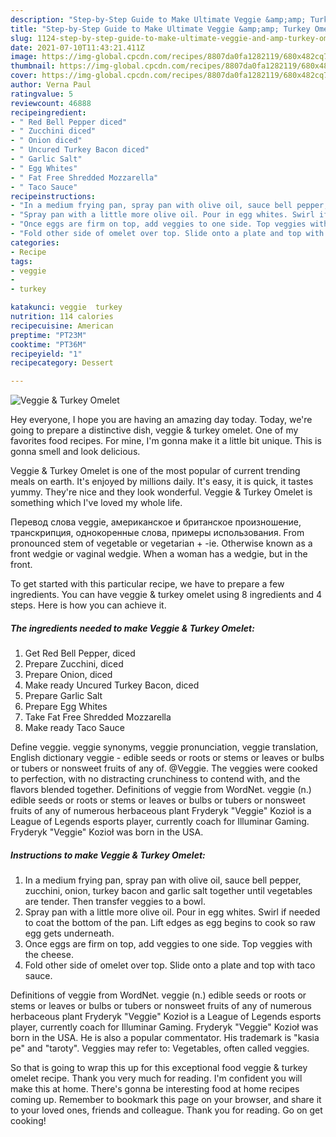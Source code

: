 ```yaml
---
description: "Step-by-Step Guide to Make Ultimate Veggie &amp;amp; Turkey Omelet"
title: "Step-by-Step Guide to Make Ultimate Veggie &amp;amp; Turkey Omelet"
slug: 1124-step-by-step-guide-to-make-ultimate-veggie-and-amp-turkey-omelet
date: 2021-07-10T11:43:21.411Z
image: https://img-global.cpcdn.com/recipes/8807da0fa1282119/680x482cq70/veggie-turkey-omelet-recipe-main-photo.jpg
thumbnail: https://img-global.cpcdn.com/recipes/8807da0fa1282119/680x482cq70/veggie-turkey-omelet-recipe-main-photo.jpg
cover: https://img-global.cpcdn.com/recipes/8807da0fa1282119/680x482cq70/veggie-turkey-omelet-recipe-main-photo.jpg
author: Verna Paul
ratingvalue: 5
reviewcount: 46888
recipeingredient:
- " Red Bell Pepper diced"
- " Zucchini diced"
- " Onion diced"
- " Uncured Turkey Bacon diced"
- " Garlic Salt"
- " Egg Whites"
- " Fat Free Shredded Mozzarella"
- " Taco Sauce"
recipeinstructions:
- "In a medium frying pan, spray pan with olive oil, sauce bell pepper, zucchini, onion, turkey bacon and garlic salt together until vegetables are tender. Then transfer veggies to a bowl."
- "Spray pan with a little more olive oil. Pour in egg whites. Swirl if needed to coat the bottom of the pan. Lift edges as egg begins to cook so raw egg gets underneath."
- "Once eggs are firm on top, add veggies to one side. Top veggies with the cheese."
- "Fold other side of omelet over top. Slide onto a plate and top with taco sauce."
categories:
- Recipe
tags:
- veggie
- 
- turkey

katakunci: veggie  turkey 
nutrition: 114 calories
recipecuisine: American
preptime: "PT23M"
cooktime: "PT36M"
recipeyield: "1"
recipecategory: Dessert

---
```



![Veggie &amp; Turkey Omelet](https://img-global.cpcdn.com/recipes/8807da0fa1282119/680x482cq70/veggie-turkey-omelet-recipe-main-photo.jpg)

Hey everyone, I hope you are having an amazing day today. Today, we're going to prepare a distinctive dish, veggie &amp; turkey omelet. One of my favorites food recipes. For mine, I'm gonna make it a little bit unique. This is gonna smell and look delicious.

Veggie &amp; Turkey Omelet is one of the most popular of current trending meals on earth. It's enjoyed by millions daily. It's easy, it is quick, it tastes yummy. They're nice and they look wonderful. Veggie &amp; Turkey Omelet is something which I've loved my whole life.

Перевод слова veggie, американское и британское произношение, транскрипция, однокоренные слова, примеры использования. From pronounced stem of vegetable or vegetarian + -ie. Otherwise known as a front wedgie or vaginal wedgie. When a woman has a wedgie, but in the front.


To get started with this particular recipe, we have to prepare a few ingredients. You can have veggie &amp; turkey omelet using 8 ingredients and 4 steps. Here is how you can achieve it.

<!--inarticleads1-->

##### The ingredients needed to make Veggie &amp; Turkey Omelet:

1. Get  Red Bell Pepper, diced
1. Prepare  Zucchini, diced
1. Prepare  Onion, diced
1. Make ready  Uncured Turkey Bacon, diced
1. Prepare  Garlic Salt
1. Prepare  Egg Whites
1. Take  Fat Free Shredded Mozzarella
1. Make ready  Taco Sauce


Define veggie. veggie synonyms, veggie pronunciation, veggie translation, English dictionary veggie - edible seeds or roots or stems or leaves or bulbs or tubers or nonsweet fruits of any of. @Veggie. The veggies were cooked to perfection, with no distracting crunchiness to contend with, and the flavors blended together. Definitions of veggie from WordNet. veggie (n.) edible seeds or roots or stems or leaves or bulbs or tubers or nonsweet fruits of any of numerous herbaceous plant Fryderyk &#34;Veggie&#34; Kozioł is a League of Legends esports player, currently coach for Illuminar Gaming. Fryderyk &#34;Veggie&#34; Kozioł was born in the USA. 

<!--inarticleads2-->

##### Instructions to make Veggie &amp; Turkey Omelet:

1. In a medium frying pan, spray pan with olive oil, sauce bell pepper, zucchini, onion, turkey bacon and garlic salt together until vegetables are tender. Then transfer veggies to a bowl.
1. Spray pan with a little more olive oil. Pour in egg whites. Swirl if needed to coat the bottom of the pan. Lift edges as egg begins to cook so raw egg gets underneath.
1. Once eggs are firm on top, add veggies to one side. Top veggies with the cheese.
1. Fold other side of omelet over top. Slide onto a plate and top with taco sauce.


Definitions of veggie from WordNet. veggie (n.) edible seeds or roots or stems or leaves or bulbs or tubers or nonsweet fruits of any of numerous herbaceous plant Fryderyk &#34;Veggie&#34; Kozioł is a League of Legends esports player, currently coach for Illuminar Gaming. Fryderyk &#34;Veggie&#34; Kozioł was born in the USA. He is also a popular commentator. His trademark is &#34;kasia pe&#34; and &#34;taroty&#34;. Veggies may refer to: Vegetables, often called veggies. 

So that is going to wrap this up for this exceptional food veggie &amp; turkey omelet recipe. Thank you very much for reading. I'm confident you will make this at home. There's gonna be interesting food at home recipes coming up. Remember to bookmark this page on your browser, and share it to your loved ones, friends and colleague. Thank you for reading. Go on get cooking!
